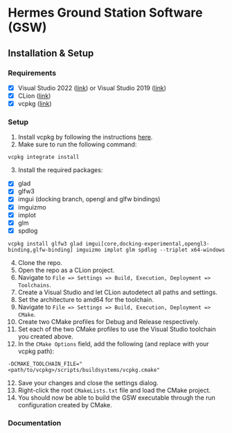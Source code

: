# Hermes Ground Station Software (GSW)

## Installation & Setup

### Requirements
- [x] Visual Studio 2022 ([link](https://visualstudio.microsoft.com/downloads/)) or Visual Studio 2019 ([link](https://visualstudio.microsoft.com/vs/older-downloads/https://visualstudio.microsoft.com/vs/older-downloads/))
- [x] CLion ([link](https://www.jetbrains.com/clion/))
- [x] vcpkg ([link](https://github.com/microsoft/vcpkg))

### Setup

1. Install vcpkg by following the instructions [here](https://github.com/microsoft/vcpkg#quick-start-windows).
2. Make sure to run the following command:
```
vcpkg integrate install
```
3. Install the required packages:
- [x] glad
- [x] glfw3
- [x] imgui (docking branch, opengl and glfw bindings)
- [x] imguizmo
- [x] implot
- [x] glm
- [x] spdlog
```
vcpkg install glfw3 glad imgui[core,docking-experimental,opengl3-binding,glfw-binding] imguizmo implot glm spdlog --triplet x64-windows
```
4. Clone the repo.
5. Open the repo as a CLion project.
6. Navigate to `File => Settings => Build, Execution, Deployment => Toolchains`.
7. Create a Visual Studio and let CLion autodetect all paths and settings.
8. Set the architecture to amd64 for the toolchain.
9. Navigate to `File => Settings => Build, Execution, Deployment => CMake`.
10. Create two CMake profiles for Debug and Release respectively.
11. Set each of the two CMake profiles to use the Visual Studio toolchain you created above.
12. In the `CMake Options` field, add the following (and replace with your vcpkg path):
```
-DCMAKE_TOOLCHAIN_FILE="<path/to/vcpkg>/scripts/buildsystems/vcpkg.cmake"
```
12. Save your changes and close the settings dialog.
13. Right-click the root `CMakeLists.txt` file and load the CMake project.
14. You should now be able to build the GSW executable through the run configuration created by CMake.

### Documentation

